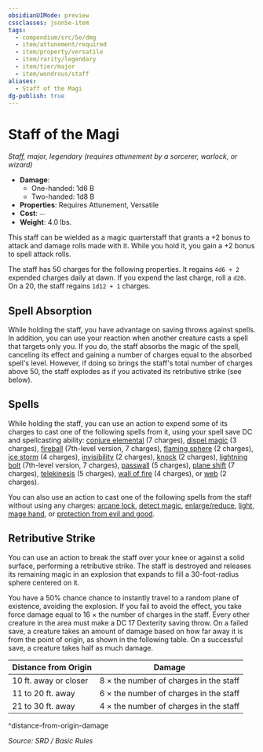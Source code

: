 ```yaml
---
obsidianUIMode: preview
cssclasses: json5e-item
tags:
  - compendium/src/5e/dmg
  - item/attunement/required
  - item/property/versatile
  - item/rarity/legendary
  - item/tier/major
  - item/wondrous/staff
aliases:
  - Staff of the Magi
dg-publish: true
---
```

# Staff of the Magi
*Staff, major, legendary (requires attunement by a sorcerer, warlock, or wizard)*  

- **Damage**:
  - One-handed: 1d6 B
  - Two-handed: 1d8 B
- **Properties**: Requires Attunement, Versatile
- **Cost**: ⏤
- **Weight**: 4.0 lbs.

This staff can be wielded as a magic quarterstaff that grants a +2 bonus to attack and damage rolls made with it. While you hold it, you gain a +2 bonus to spell attack rolls.

The staff has 50 charges for the following properties. It regains `4d6 + 2` expended charges daily at dawn. If you expend the last charge, roll a `d20`. On a 20, the staff regains `1d12 + 1` charges.

## Spell Absorption

While holding the staff, you have advantage on saving throws against spells. In addition, you can use your reaction when another creature casts a spell that targets only you. If you do, the staff absorbs the magic of the spell, canceling its effect and gaining a number of charges equal to the absorbed spell's level. However, if doing so brings the staff's total number of charges above 50, the staff explodes as if you activated its retributive strike (see below).

## Spells

While holding the staff, you can use an action to expend some of its charges to cast one of the following spells from it, using your spell save DC and spellcasting ability: [conjure elemental](compendium/spells/conjure-elemental.md) (7 charges), [dispel magic](compendium/spells/dispel-magic.md) (3 charges), [fireball](compendium/spells/fireball.md) (7th-level version, 7 charges), [flaming sphere](compendium/spells/flaming-sphere.md) (2 charges), [ice storm](compendium/spells/ice-storm.md) (4 charges), [invisibility](compendium/spells/invisibility.md) (2 charges), [knock](compendium/spells/knock.md) (2 charges), [lightning bolt](compendium/spells/lightning-bolt.md) (7th-level version, 7 charges), [passwall](compendium/spells/passwall.md) (5 charges), [plane shift](compendium/spells/plane-shift.md) (7 charges), [telekinesis](compendium/spells/telekinesis.md) (5 charges), [wall of fire](compendium/spells/wall-of-fire.md) (4 charges), or [web](compendium/spells/web.md) (2 charges).

You can also use an action to cast one of the following spells from the staff without using any charges: [arcane lock](compendium/spells/arcane-lock.md), [detect magic](compendium/spells/detect-magic.md), [enlarge/reduce](compendium/spells/enlarge-reduce.md), [light](compendium/spells/light.md), [mage hand](compendium/spells/mage-hand.md), or [protection from evil and good](compendium/spells/protection-from-evil-and-good.md).

## Retributive Strike

You can use an action to break the staff over your knee or against a solid surface, performing a retributive strike. The staff is destroyed and releases its remaining magic in an explosion that expands to fill a 30-foot-radius sphere centered on it.

You have a 50% chance chance to instantly travel to a random plane of existence, avoiding the explosion. If you fail to avoid the effect, you take force damage equal to 16 × the number of charges in the staff. Every other creature in the area must make a DC 17 Dexterity saving throw. On a failed save, a creature takes an amount of damage based on how far away it is from the point of origin, as shown in the following table. On a successful save, a creature takes half as much damage.

| Distance from Origin | Damage |
|----------------------|--------|
| 10 ft. away or closer | 8 × the number of charges in the staff |
| 11 to 20 ft. away | 6 × the number of charges in the staff |
| 21 to 30 ft. away | 4 × the number of charges in the staff |
^distance-from-origin-damage

*Source: SRD / Basic Rules*